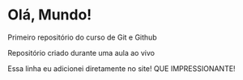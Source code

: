 # Olá, Mundo!

Primeiro repositório do curso de Git e Github

Repositório criado durante uma aula ao vivo

Essa linha eu adicionei diretamente no site! QUE IMPRESSIONANTE!
